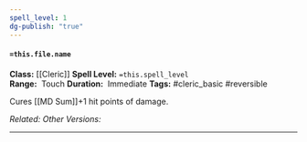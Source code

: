 ```yaml
---
spell_level: 1
dg-publish: "true"
---
```


#### `=this.file.name`

**Class:** [[Cleric]]
**Spell Level:** `=this.spell_level`  
**Range:**  Touch
**Duration:**  Immediate
**Tags:** #cleric_basic #reversible 

Cures [[MD Sum]]+1 hit points of damage.

*Related:* 
*Other Versions:*
___

